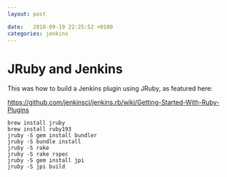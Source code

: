 ```yaml
---
layout: post

date:   2018-09-19 22:25:52 +0100
categories: jenkins
---
```

JRuby and Jenkins
=================

This was how to build a Jenkins plugin using JRuby, as featured here:

<https://github.com/jenkinsci/jenkins.rb/wiki/Getting-Started-With-Ruby-Plugins>

    brew install jruby
    brew install ruby193
    jruby -S gem install bundler
    jruby -S bundle install
    jruby -S rake
    jruby -S rake rspec
    jruby -S gem install jpi
    jruby -S jpi build

#### 

